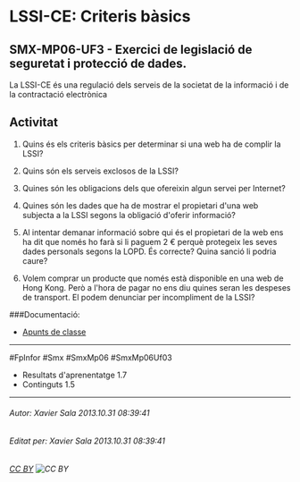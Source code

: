 # LSSI-CE: Criteris bàsics
## SMX-MP06-UF3 - Exercici de legislació de seguretat i protecció de dades.
La LSSI-CE és una regulació dels serveis de la societat de la informació i de la contractació electrònica

Activitat
------------
1. Quins és els criteris bàsics per determinar si una web ha de complir la LSSI?

2. Quins són els serveis exclosos de la LSSI?

3. Quines són les obligacions dels que ofereixin algun servei per Internet?

4. Quines són les dades que ha de mostrar el propietari d'una web subjecta a la LSSI segons la obligació d'oferir informació?

5. Al intentar demanar informació sobre qui és el propietari de la web ens ha dit que només ho farà si li paguem 2 € perquè protegeix les seves dades personals segons la LOPD. És correcte? Quina sanció li podria caure?

6. Volem comprar un producte que només està disponible en una web de Hong Kong. Però a l'hora de pagar no ens diu quines seran les despeses de transport. El podem denunciar per incompliment de la LSSI?

###Documentació: 
* [Apunts de classe](http://www.slideshare.net/utrescu/llei-de-serveis-de-la-societat-de-la-informaci-lssi)


---

#FpInfor #Smx #SmxMp06 #SmxMp06Uf03

* Resultats d'aprenentatge 1.7
* Continguts 1.5
---

###### Autor: Xavier Sala 2013.10.31 08:39:41
###### Editat per: Xavier Sala 2013.10.31 08:39:41
###### [CC BY](https://creativecommons.org/licenses/by/4.0/) ![CC BY](https://licensebuttons.net/l/by/3.0/80x15.png)
